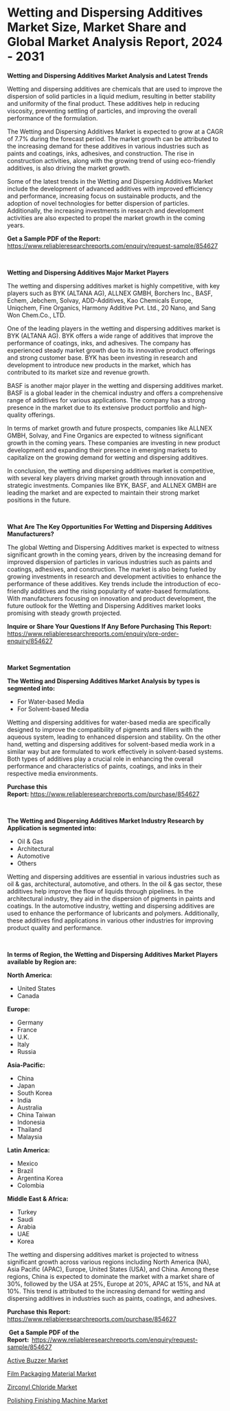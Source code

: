 <p><h1>Wetting and Dispersing Additives Market Size, Market Share and Global Market Analysis Report, 2024 - 2031</h1></p><p><strong>Wetting and Dispersing Additives Market Analysis and Latest Trends</strong></p>
<p><p>Wetting and dispersing additives are chemicals that are used to improve the dispersion of solid particles in a liquid medium, resulting in better stability and uniformity of the final product. These additives help in reducing viscosity, preventing settling of particles, and improving the overall performance of the formulation.</p><p>The Wetting and Dispersing Additives Market is expected to grow at a CAGR of 7.7% during the forecast period. The market growth can be attributed to the increasing demand for these additives in various industries such as paints and coatings, inks, adhesives, and construction. The rise in construction activities, along with the growing trend of using eco-friendly additives, is also driving the market growth.</p><p>Some of the latest trends in the Wetting and Dispersing Additives Market include the development of advanced additives with improved efficiency and performance, increasing focus on sustainable products, and the adoption of novel technologies for better dispersion of particles. Additionally, the increasing investments in research and development activities are also expected to propel the market growth in the coming years.</p></p>
<p><strong>Get a Sample PDF of the Report:&nbsp;</strong> <a href="https://www.reliableresearchreports.com/enquiry/request-sample/854627">https://www.reliableresearchreports.com/enquiry/request-sample/854627</a></p>
<p>&nbsp;</p>
<p><strong>Wetting and Dispersing Additives Major Market Players</strong></p>
<p><p>The wetting and dispersing additives market is highly competitive, with key players such as BYK (ALTANA AG), ALLNEX GMBH, Borchers Inc., BASF, Echem, Jebchem, Solvay, ADD-Additives, Kao Chemicals Europe, Uniqchem, Fine Organics, Harmony Additive Pvt. Ltd., 20 Nano, and Sang Won Chem.Co., LTD.</p><p>One of the leading players in the wetting and dispersing additives market is BYK (ALTANA AG). BYK offers a wide range of additives that improve the performance of coatings, inks, and adhesives. The company has experienced steady market growth due to its innovative product offerings and strong customer base. BYK has been investing in research and development to introduce new products in the market, which has contributed to its market size and revenue growth.</p><p>BASF is another major player in the wetting and dispersing additives market. BASF is a global leader in the chemical industry and offers a comprehensive range of additives for various applications. The company has a strong presence in the market due to its extensive product portfolio and high-quality offerings.</p><p>In terms of market growth and future prospects, companies like ALLNEX GMBH, Solvay, and Fine Organics are expected to witness significant growth in the coming years. These companies are investing in new product development and expanding their presence in emerging markets to capitalize on the growing demand for wetting and dispersing additives.</p><p>In conclusion, the wetting and dispersing additives market is competitive, with several key players driving market growth through innovation and strategic investments. Companies like BYK, BASF, and ALLNEX GMBH are leading the market and are expected to maintain their strong market positions in the future.</p></p>
<p>&nbsp;</p>
<p><strong>What Are The Key Opportunities For Wetting and Dispersing Additives Manufacturers?</strong></p>
<p><p>The global Wetting and Dispersing Additives market is expected to witness significant growth in the coming years, driven by the increasing demand for improved dispersion of particles in various industries such as paints and coatings, adhesives, and construction. The market is also being fueled by growing investments in research and development activities to enhance the performance of these additives. Key trends include the introduction of eco-friendly additives and the rising popularity of water-based formulations. With manufacturers focusing on innovation and product development, the future outlook for the Wetting and Dispersing Additives market looks promising with steady growth projected.</p></p>
<p><strong>Inquire or Share Your Questions If Any Before Purchasing This Report:</strong> <a href="https://www.reliableresearchreports.com/enquiry/pre-order-enquiry/854627">https://www.reliableresearchreports.com/enquiry/pre-order-enquiry/854627</a></p>
<p>&nbsp;</p>
<p><strong>Market Segmentation</strong></p>
<p><strong>The Wetting and Dispersing Additives Market Analysis by types is segmented into:</strong></p>
<p><ul><li>For Water-based Media</li><li>For Solvent-based Media</li></ul></p>
<p><p>Wetting and dispersing additives for water-based media are specifically designed to improve the compatibility of pigments and fillers with the aqueous system, leading to enhanced dispersion and stability. On the other hand, wetting and dispersing additives for solvent-based media work in a similar way but are formulated to work effectively in solvent-based systems. Both types of additives play a crucial role in enhancing the overall performance and characteristics of paints, coatings, and inks in their respective media environments.</p></p>
<p><strong>Purchase this Report:&nbsp;</strong><a href="https://www.reliableresearchreports.com/purchase/854627">https://www.reliableresearchreports.com/purchase/854627</a></p>
<p>&nbsp;</p>
<p><strong>The Wetting and Dispersing Additives Market Industry Research by Application is segmented into:</strong></p>
<p><ul><li>Oil & Gas</li><li>Architectural</li><li>Automotive</li><li>Others</li></ul></p>
<p><p>Wetting and dispersing additives are essential in various industries such as oil & gas, architectural, automotive, and others. In the oil & gas sector, these additives help improve the flow of liquids through pipelines. In the architectural industry, they aid in the dispersion of pigments in paints and coatings. In the automotive industry, wetting and dispersing additives are used to enhance the performance of lubricants and polymers. Additionally, these additives find applications in various other industries for improving product quality and performance.</p></p>
<p>&nbsp;</p>
<p><strong>In terms of Region, the Wetting and Dispersing Additives Market Players available by Region are:</strong></p>
<p>
    <p> <strong> North America: </strong>
        <ul>
            <li>United States</li>
            <li>Canada</li>
        </ul>
        </p> 
    <p> <strong> Europe: </strong>
        <ul>
            <li>Germany</li>
            <li>France</li>
            <li>U.K.</li>
            <li>Italy</li>
            <li>Russia</li>
        </ul>
        </p> 
    <p> <strong> Asia-Pacific: </strong>
        <ul>
            <li>China</li>
            <li>Japan</li>
            <li>South Korea</li>
            <li>India</li>
            <li>Australia</li>
            <li>China Taiwan</li>
            <li>Indonesia</li>
            <li>Thailand</li>
            <li>Malaysia</li>
        </ul>
        </p> 
    <p> <strong> Latin America: </strong>
        <ul>
            <li>Mexico</li>
            <li>Brazil</li>
            <li>Argentina Korea</li>
            <li>Colombia</li>
        </ul>
        </p> 
    <p> <strong> Middle East & Africa: </strong>
        <ul>
            <li>Turkey</li>
            <li>Saudi</li>
            <li>Arabia</li>
            <li>UAE</li>
            <li>Korea</li>
        </ul>
    </p>
    </p>
<p><p>The wetting and dispersing additives market is projected to witness significant growth across various regions including North America (NA), Asia Pacific (APAC), Europe, United States (USA), and China. Among these regions, China is expected to dominate the market with a market share of 30%, followed by the USA at 25%, Europe at 20%, APAC at 15%, and NA at 10%. This trend is attributed to the increasing demand for wetting and dispersing additives in industries such as paints, coatings, and adhesives.</p></p>
<p><strong>Purchase this Report: </strong><a href="https://www.reliableresearchreports.com/purchase/854627">https://www.reliableresearchreports.com/purchase/854627</a></p>
<p>&nbsp;<strong>Get a Sample PDF of the Report:&nbsp;&nbsp;</strong><a href="https://www.reliableresearchreports.com/enquiry/request-sample/854627">https://www.reliableresearchreports.com/enquiry/request-sample/854627</a></p>
<p><strong></strong></p>
<p><p><a href="https://view.publitas.com/reportprime-1/active-buzzer-market-offers-provide-insightful-data-for-the-time-period-from-2024-to-2031-and-also-provide-analysis-based-on-application-type-and-region/">Active Buzzer Market</a></p><p><a href="https://github.com/eeaveuhhh/Market-Research-Report-List-1/blob/main/film-packaging-material-market.md">Film Packaging Material Market</a></p><p><a href="https://github.com/brentleyjimmiealvaradoz4l1rea/Market-Research-Report-List-1/blob/main/zirconyl-chloride-market.md">Zirconyl Chloride Market</a></p><p><a href="https://extreme-scabiosa-c81.notion.site/Global-Polishing-Finishing-Machine-Market-Size-and-Market-Trends-Insights-and-Projections-from-2024-962f27ca5f194b82bf93704b4ba0e0f3">Polishing Finishing Machine Market</a></p></p>
